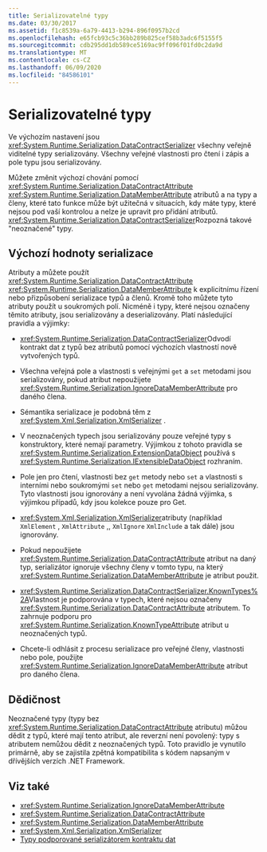 ```yaml
---
title: Serializovatelné typy
ms.date: 03/30/2017
ms.assetid: f1c8539a-6a79-4413-b294-896f0957b2cd
ms.openlocfilehash: e65fcb93c5c36bb289b825cef58b3adc6f5155f5
ms.sourcegitcommit: cdb295dd1db589ce5169ac9ff096f01fd0c2da9d
ms.translationtype: MT
ms.contentlocale: cs-CZ
ms.lasthandoff: 06/09/2020
ms.locfileid: "84586101"
---
```

# <a name="serializable-types"></a>Serializovatelné typy
Ve výchozím nastavení jsou <xref:System.Runtime.Serialization.DataContractSerializer> všechny veřejně viditelné typy serializovány. Všechny veřejné vlastnosti pro čtení i zápis a pole typu jsou serializovány.  
  
 Můžete změnit výchozí chování pomocí <xref:System.Runtime.Serialization.DataContractAttribute> <xref:System.Runtime.Serialization.DataMemberAttribute> atributů a na typy a členy, které tato funkce může být užitečná v situacích, kdy máte typy, které nejsou pod vaší kontrolou a nelze je upravit pro přidání atributů. <xref:System.Runtime.Serialization.DataContractSerializer>Rozpozná takové "neoznačené" typy.  
  
## <a name="serialization-defaults"></a>Výchozí hodnoty serializace  
 Atributy a můžete použít <xref:System.Runtime.Serialization.DataContractAttribute> <xref:System.Runtime.Serialization.DataMemberAttribute> k explicitnímu řízení nebo přizpůsobení serializace typů a členů. Kromě toho můžete tyto atributy použít u soukromých polí. Nicméně i typy, které nejsou označeny těmito atributy, jsou serializovány a deserializovány. Platí následující pravidla a výjimky:  
  
- <xref:System.Runtime.Serialization.DataContractSerializer>Odvodí kontrakt dat z typů bez atributů pomocí výchozích vlastností nově vytvořených typů.  
  
- Všechna veřejná pole a vlastnosti s veřejnými `get` a `set` metodami jsou serializovány, pokud atribut nepoužijete <xref:System.Runtime.Serialization.IgnoreDataMemberAttribute> pro daného člena.  
  
- Sémantika serializace je podobná těm z <xref:System.Xml.Serialization.XmlSerializer> .  
  
- V neoznačených typech jsou serializovány pouze veřejné typy s konstruktory, které nemají parametry. Výjimkou z tohoto pravidla se <xref:System.Runtime.Serialization.ExtensionDataObject> používá s <xref:System.Runtime.Serialization.IExtensibleDataObject> rozhraním.  
  
- Pole jen pro čtení, vlastnosti bez `get` metody nebo `set` a vlastnosti s interními nebo soukromými `set` nebo `get` metodami nejsou serializovány. Tyto vlastnosti jsou ignorovány a není vyvolána žádná výjimka, s výjimkou případů, kdy jsou kolekce pouze pro Get.  
  
- <xref:System.Xml.Serialization.XmlSerializer>atributy (například `XmlElement` , `XmlAttribute` ,, `XmlIgnore` `XmlInclude` a tak dále) jsou ignorovány.  
  
- Pokud nepoužijete <xref:System.Runtime.Serialization.DataContractAttribute> atribut na daný typ, serializátor ignoruje všechny členy v tomto typu, na který <xref:System.Runtime.Serialization.DataMemberAttribute> je atribut použit.  
  
- <xref:System.Runtime.Serialization.DataContractSerializer.KnownTypes%2A>Vlastnost je podporována v typech, které nejsou označeny <xref:System.Runtime.Serialization.DataContractAttribute> atributem. To zahrnuje podporu pro <xref:System.Runtime.Serialization.KnownTypeAttribute> atribut u neoznačených typů.  
  
- Chcete-li odhlásit z procesu serializace pro veřejné členy, vlastnosti nebo pole, použijte <xref:System.Runtime.Serialization.IgnoreDataMemberAttribute> atribut pro daného člena.  
  
## <a name="inheritance"></a>Dědičnost  
 Neoznačené typy (typy bez <xref:System.Runtime.Serialization.DataContractAttribute> atributu) můžou dědit z typů, které mají tento atribut, ale reverzní není povolený: typy s atributem nemůžou dědit z neoznačených typů. Toto pravidlo je vynutilo primárně, aby se zajistila zpětná kompatibilita s kódem napsaným v dřívějších verzích .NET Framework.  
  
## <a name="see-also"></a>Viz také

- <xref:System.Runtime.Serialization.IgnoreDataMemberAttribute>
- <xref:System.Runtime.Serialization.DataContractAttribute>
- <xref:System.Runtime.Serialization.DataMemberAttribute>
- <xref:System.Xml.Serialization.XmlSerializer>
- [Typy podporované serializátorem kontraktu dat](types-supported-by-the-data-contract-serializer.md)
